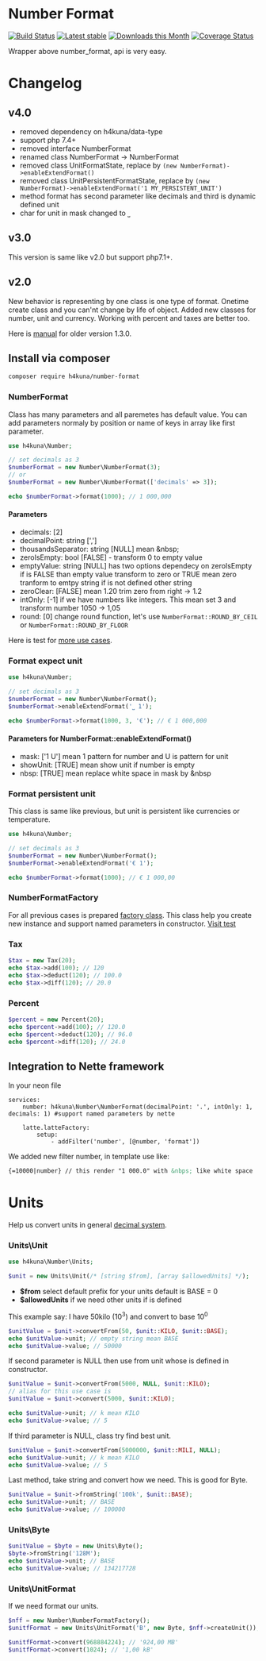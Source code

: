 Number Format
=============

[![Build Status](https://travis-ci.com/h4kuna/number-format.svg?branch=master)](https://travis-ci.com/h4kuna/number-format)
[![Latest stable](https://img.shields.io/packagist/v/h4kuna/number-format.svg)](https://packagist.org/packages/h4kuna/number-format)
[![Downloads this Month](https://img.shields.io/packagist/dm/h4kuna/number-format.svg)](https://packagist.org/packages/h4kuna/number-format)
[![Coverage Status](https://coveralls.io/repos/github/h4kuna/number-format/badge.svg?branch=master)](https://coveralls.io/github/h4kuna/number-format?branch=master)

Wrapper above number_format, api is very easy.

# Changelog
## v4.0
- removed dependency on h4kuna/data-type
- support php 7.4+
- removed interface NumberFormat
- renamed class NumberFormat -> NumberFormat
- removed class UnitFormatState, replace by `(new NumberFormat)->enableExtendFormat()`
- removed class UnitPersistentFormatState, replace by `(new NumberFormat)->enableExtendFormat('1 MY_PERSISTENT_UNIT')`
- method format has second parameter like decimals and third is dynamic defined unit
- char for unit in mask changed to `⎵`

## v3.0
This version is same like v2.0 but support php7.1+.

## v2.0

New behavior is representing by one class is one type of format. Onetime create class and you can'nt change by life of object. Added new classes for number, unit and currency. Working with percent and taxes are better too.

Here is [manual](//github.com/h4kuna/number-format/tree/v1.3.0) for older version 1.3.0.

Install via composer
-------------------
```sh
composer require h4kuna/number-format
```

### NumberFormat

Class has many parameters and all paremetes has default value. You can add parameters normaly by position or name of keys in array like first parameter.

```php
use h4kuna\Number;

// set decimals as 3
$numberFormat = new Number\NumberFormat(3);
// or
$numberFormat = new Number\NumberFormat(['decimals' => 3]);

echo $numberFormat->format(1000); // 1 000,000
```

#### Parameters
- decimals: [2]
- decimalPoint: string [',']
- thousandsSeparator: string [NULL] mean \&nbsp;
- zeroIsEmpty: bool [FALSE] - transform 0 to empty value
- emptyValue: string [NULL] has two options dependecy on zeroIsEmpty if is FALSE than empty value transform to zero or TRUE mean zero tranform to emtpy string if is not defined other string
- zeroClear: [FALSE] mean 1.20 trim zero from right -> 1.2 
- intOnly: [-1] if we have numbers like integers. This mean set 3 and transform number 1050 -> 1,05
- round: [0] change round function, let's use `NumberFormat::ROUND_BY_CEIL` or `NumberFormat::ROUND_BY_FLOOR` 

Here is test for [more use cases](tests/src/NumberFormatTest.php).

### Format expect unit
```php
use h4kuna\Number;

// set decimals as 3
$numberFormat = new Number\NumberFormat();
$numberFormat->enableExtendFormat('⎵ 1');

echo $numberFormat->format(1000, 3, '€'); // € 1 000,000
```

#### Parameters for NumberFormat::enableExtendFormat()
- mask: ['1 U'] mean 1 pattern for number and U is pattern for unit
- showUnit: [TRUE] mean show unit if number is empty 
- nbsp: [TRUE] mean replace white space in mask by \&nbsp

### Format persistent unit
This class is same like previous, but unit is persistent like currencies or temperature. 

```php
use h4kuna\Number;

// set decimals as 3
$numberFormat = new Number\NumberFormat();
$numberFormat->enableExtendFormat('€ 1');

echo $numberFormat->format(1000); // € 1 000,00
```

### NumberFormatFactory
For all previous cases is prepared [factory class](src/NumberFormatFactory.php). This class help you create new instance and support named parameters in constructor. [Visit test](tests/src/NumberFormatFactoryTest.php)

### Tax

```php
$tax = new Tax(20);
echo $tax->add(100); // 120
echo $tax->deduct(120); // 100.0
echo $tax->diff(120); // 20.0
```

### Percent

```php
$percent = new Percent(20);
echo $percent->add(100); // 120.0
echo $percent->deduct(120); // 96.0
echo $percent->diff(120); // 24.0
```

## Integration to Nette framework

In your neon file
```neon
services:
	number: h4kuna\Number\NumberFormat(decimalPoint: '.', intOnly: 1, decimals: 1) #support named parameters by nette

	latte.latteFactory:
		setup:
			- addFilter('number', [@number, 'format'])
```

We added new filter number, in template use like:
```html
{=10000|number} // this render "1 000.0" with &nbps; like white space
```

# Units
Help us convert units in general [decimal system](//en.wikipedia.org/wiki/Metric_prefix#List_of_SI_prefixes).

### Units\Unit
```php
use h4kuna\Number\Units;

$unit = new Units\Unit(/* [string $from], [array $allowedUnits] */);
```
* **$from** select default prefix for your units default is BASE = 0
* **$allowedUnits** if we need other units if is defined

This example say: I have 50kilo (10<sup>3</sup>) and convert to base 10<sup>0</sup>
```php
$unitValue = $unit->convertFrom(50, $unit::KILO, $unit::BASE);
echo $unitValue->unit; // empty string mean BASE
echo $unitValue->value; // 50000
```

If second parameter is NULL then use from unit whose is defined in constructor.
```php
$unitValue = $unit->convertFrom(5000, NULL, $unit::KILO);
// alias for this use case is 
$unitValue = $unit->convert(5000, $unit::KILO);

echo $unitValue->unit; // k mean KILO
echo $unitValue->value; // 5
```
If third parameter is NULL, class try find best unit.
```php
$unitValue = $unit->convertFrom(5000000, $unit::MILI, NULL);
echo $unitValue->unit; // k mean KILO
echo $unitValue->value; // 5
```

Last method, take string and convert how we need. This is good for Byte.
```php
$unitValue = $unit->fromString('100k', $unit::BASE);
echo $unitValue->unit; // BASE
echo $unitValue->value; // 100000
```

### Units\Byte
```php
$unitValue = $byte = new Units\Byte();
$byte->fromString('128M');
echo $unitValue->unit; // BASE
echo $unitValue->value; // 134217728
```

### Units\UnitFormat
If we need format our units.
```php
$nff = new Number\NumberFormatFactory();
$unitfFormat = new Units\UnitFormat('B', new Byte, $nff->createUnit());

$unitfFormat->convert(968884224); // '924,00 MB'
$unitfFormat->convert(1024); // '1,00 kB'
```
